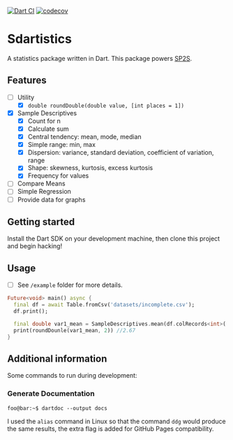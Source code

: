 <!-- 
This README describes the package. If you publish this package to pub.dev,
this README's contents appear on the landing page for your package.

For information about how to write a good package README, see the guide for
[writing package pages](https://dart.dev/guides/libraries/writing-package-pages). 

For general information about developing packages, see the Dart guide for
[creating packages](https://dart.dev/guides/libraries/create-library-packages)
and the Flutter guide for
[developing packages and plugins](https://flutter.dev/developing-packages). 
-->
[![Dart CI](https://github.com/runkaiz/sdartistics/actions/workflows/main.yml/badge.svg)](https://github.com/runkaiz/sdartistics/actions/workflows/main.yml) [![codecov](https://codecov.io/gh/runkaiz/sdartistics/branch/main/graph/badge.svg?token=eFmtCIikp2)](https://codecov.io/gh/runkaiz/sdartistics)

# Sdartistics
A statistics package written in Dart. This package powers [SP2S](https://github.com/yych42/SP2S).

## Features

- [ ] Utility
  - [x] `double roundDouble(double value, [int places = 1])`
- [x] Sample Descriptives
  - [x] Count for n
  - [x] Calculate sum
  - [x] Central tendency: mean, mode, median
  - [x] Simple range: min, max
  - [x] Dispersion: variance, standard deviation, coefficient of variation, range
  - [x] Shape: skewness, kurtosis, excess kurtosis
  - [x] Frequency for values
- [ ] Compare Means
- [ ] Simple Regression
- [ ] Provide data for graphs

## Getting started

Install the Dart SDK on your development machine, then clone this project and begin hacking!

## Usage

- [ ] See `/example` folder for more details. 

```dart
Future<void> main() async {
  final df = await Table.fromCsv('datasets/incomplete.csv');
  df.print();

  final double var1_mean = SampleDescriptives.mean(df.colRecords<int>('variable_1'));
  print(roundDounle(var1_mean, 2)) //2.67
}
```

## Additional information

Some commands to run during development:

### Generate Documentation
```shell
foo@bar:~$ dartdoc --output docs
```
I used the `alias` command in Linux so that the command `ddg` would produce the same results, the extra flag is added for GitHub Pages compatibility.
